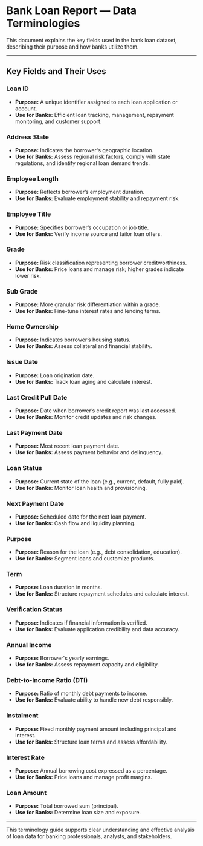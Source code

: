 # Bank Loan Report — Data Terminologies

This document explains the key fields used in the bank loan dataset, describing their purpose and how banks utilize them.

---

## Key Fields and Their Uses

### Loan ID
- **Purpose:** A unique identifier assigned to each loan application or account.
- **Use for Banks:** Efficient loan tracking, management, repayment monitoring, and customer support.

### Address State
- **Purpose:** Indicates the borrower's geographic location.
- **Use for Banks:** Assess regional risk factors, comply with state regulations, and identify regional loan demand trends.

### Employee Length
- **Purpose:** Reflects borrower’s employment duration.
- **Use for Banks:** Evaluate employment stability and repayment risk.

### Employee Title
- **Purpose:** Specifies borrower’s occupation or job title.
- **Use for Banks:** Verify income source and tailor loan offers.

### Grade
- **Purpose:** Risk classification representing borrower creditworthiness.
- **Use for Banks:** Price loans and manage risk; higher grades indicate lower risk.

### Sub Grade
- **Purpose:** More granular risk differentiation within a grade.
- **Use for Banks:** Fine-tune interest rates and lending terms.

### Home Ownership
- **Purpose:** Indicates borrower’s housing status.
- **Use for Banks:** Assess collateral and financial stability.

### Issue Date
- **Purpose:** Loan origination date.
- **Use for Banks:** Track loan aging and calculate interest.

### Last Credit Pull Date
- **Purpose:** Date when borrower’s credit report was last accessed.
- **Use for Banks:** Monitor credit updates and risk changes.

### Last Payment Date
- **Purpose:** Most recent loan payment date.
- **Use for Banks:** Assess payment behavior and delinquency.

### Loan Status
- **Purpose:** Current state of the loan (e.g., current, default, fully paid).
- **Use for Banks:** Monitor loan health and provisioning.

### Next Payment Date
- **Purpose:** Scheduled date for the next loan payment.
- **Use for Banks:** Cash flow and liquidity planning.

### Purpose
- **Purpose:** Reason for the loan (e.g., debt consolidation, education).
- **Use for Banks:** Segment loans and customize products.

### Term
- **Purpose:** Loan duration in months.
- **Use for Banks:** Structure repayment schedules and calculate interest.

### Verification Status
- **Purpose:** Indicates if financial information is verified.
- **Use for Banks:** Evaluate application credibility and data accuracy.

### Annual Income
- **Purpose:** Borrower's yearly earnings.
- **Use for Banks:** Assess repayment capacity and eligibility.

### Debt-to-Income Ratio (DTI)
- **Purpose:** Ratio of monthly debt payments to income.
- **Use for Banks:** Evaluate ability to handle new debt responsibly.

### Instalment
- **Purpose:** Fixed monthly payment amount including principal and interest.
- **Use for Banks:** Structure loan terms and assess affordability.

### Interest Rate
- **Purpose:** Annual borrowing cost expressed as a percentage.
- **Use for Banks:** Price loans and manage profit margins.

### Loan Amount
- **Purpose:** Total borrowed sum (principal).
- **Use for Banks:** Determine loan size and exposure.

---

This terminology guide supports clear understanding and effective analysis of loan data for banking professionals, analysts, and stakeholders.

